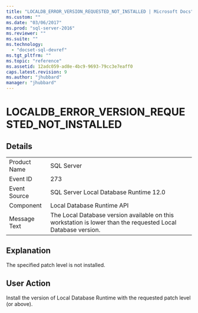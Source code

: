 ```yaml
---
title: "LOCALDB_ERROR_VERSION_REQUESTED_NOT_INSTALLED | Microsoft Docs"
ms.custom: ""
ms.date: "03/06/2017"
ms.prod: "sql-server-2016"
ms.reviewer: ""
ms.suite: ""
ms.technology: 
  - "docset-sql-devref"
ms.tgt_pltfrm: ""
ms.topic: "reference"
ms.assetid: 12adc059-ad8e-4bc9-9693-79cc3e7eaff0
caps.latest.revision: 9
ms.author: "jhubbard"
manager: "jhubbard"
---
```

# LOCALDB_ERROR_VERSION_REQUESTED_NOT_INSTALLED
    
## Details  
  
|||  
|-|-|  
|Product Name|SQL Server|  
|Event ID|273|  
|Event Source|SQL Server Local Database Runtime 12.0|  
|Component|Local Database Runtime API|  
|Message Text|The Local Database version available on this workstation is lower than the requested Local Database version.|  
  
## Explanation  
 The specified patch level is not installed.  
  
## User Action  
 Install the version of Local Database Runtime with the requested patch level (or above).  
  
  